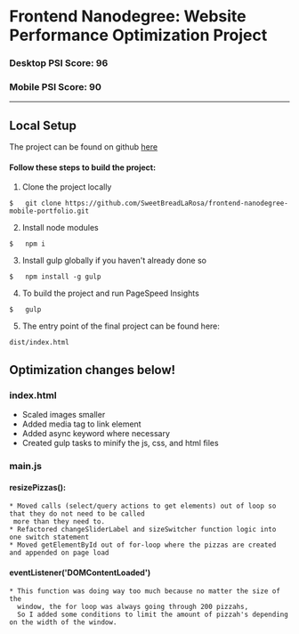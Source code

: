 # Frontend Nanodegree: Website Performance Optimization Project

### Desktop PSI Score: 96
### Mobile PSI Score: 90

---

## Local Setup

The project can be found on github [here](https://github.com/SweetBreadLaRosa/frontend-nanodegree-mobile-portfolio)

#### Follow these steps to build the project:

1. Clone the project locally
```
$   git clone https://github.com/SweetBreadLaRosa/frontend-nanodegree-mobile-portfolio.git
```
2. Install node modules
```
$   npm i
```
3. Install gulp globally if you haven't already done so
```
$   npm install -g gulp
```
4. To build the project and run PageSpeed Insights
```
$   gulp
```
5. The entry point of the final project can be found here:
```
dist/index.html
```

## Optimization changes below!

### index.html

* Scaled images smaller
* Added media tag to link element
* Added async keyword where necessary
* Created gulp tasks to minify the js, css, and html files

### main.js

#### resizePizzas():
    * Moved calls (select/query actions to get elements) out of loop so that they do not need to be called
     more than they need to.
    * Refactored changeSliderLabel and sizeSwitcher function logic into one switch statement
    * Moved getElementById out of for-loop where the pizzas are created and appended on page load

#### eventListener('DOMContentLoaded')
    * This function was doing way too much because no matter the size of the
      window, the for loop was always going through 200 pizzahs,
      So I added some conditions to limit the amount of pizzah's depending on the width of the window.